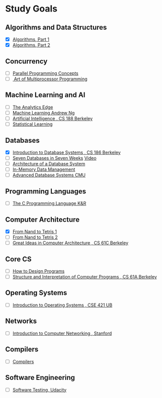 # Study Goals

## Algorithms and Data Structures
- [x] [Algorithms, Part 1](https://www.coursera.org/learn/algorithms-part1)
- [x] [Algorithms, Part 2](https://www.coursera.org/learn/algorithms-part2)

## Concurrency
- [ ] [Parallel Programming Concepts](https://open.hpi.de/courses/parprog2014)
- [ ] [ Art of Multiprocessor Programming](https://www.goodreads.com/book/show/3131525-the-art-of-multiprocessor-programming)

## Machine Learning and AI
- [ ] [The Analytics Edge](https://www.edx.org/course/analytics-edge-mitx-15-071x-3)
- [ ] [Machine Learning Andrew Ng](https://www.coursera.org/learn/machine-learning)
- [ ] [Artificial Intelligence , CS 188 Berkeley](https://courses.edx.org/courses/BerkeleyX/CS188.1x-4/1T2015/info)
- [ ] [Statistical Learning](https://lagunita.stanford.edu/courses/humanitiessciences/statlearning/winter2016/info)

## Databases
- [x] [Introduction to Database Systems , CS 186 Berkeley](https://archive.org/details/UCBerkeley_Course_Computer_Science_186)
- [ ] [Seven Databases in Seven Weeks](https://pragprog.com/book/rwdata/seven-databases-in-seven-weeks) [Video](https://www.youtube.com/playlist?list=PLSE8ODhjZXjY2xvwxuKjZT5qFH0sQga8_)
- [ ] [Architecture of a Database System](http://db.cs.berkeley.edu/papers/fntdb07-architecture.pdf)
- [ ] [In-Memory Data Management](https://open.hpi.de/courses/imdb2017)
- [ ] [Advanced Database Systems CMU](http://15721.courses.cs.cmu.edu/spring2017)

## Programming Languages
- [ ] [The C Programming Language K&R](http://www3.fi.mdp.edu.ar/electronica/catedras/ddcm/files/The_C_Programming_Language_KandR.pdf)

## Computer Architecture
- [x] [From Nand to Tetris 1](https://www.coursera.org/learn/build-a-computer)
- [ ] [From Nand to Tetris 2](https://www.coursera.org/learn/nand2tetris2)
- [ ] [Great Ideas in Computer Architecture , CS 61C Berkeley](https://archive.org/details/ucberkeley-webcast-PL-XXv-cvA_iCl2-D-FS5mk0jFF6cYSJs_)

## Core CS
- [ ] [How to Design Programs](http://www.ccs.neu.edu/home/matthias/HtDP2e/)
- [ ] [Structure and Interpretation of Computer Programs , CS 61A Berkeley](https://archive.org/details/ucberkeley-webcast-PL-XXv-cvA_iBM29DgZsGaQihJp8lLQn3J)

## Operating Systems
- [ ] [Introduction to Operating Systems , CSE 421 UB](https://www.ops-class.org/)

## Networks
- [ ] [Introduction to Computer Networking , Stanford](https://lagunita.stanford.edu/courses/Engineering/Networking-SP/SelfPaced/info)

## Compilers
- [ ] [Compilers](https://lagunita.stanford.edu/courses/Engineering/Compilers/Fall2014/about)

## Software Engineering
- [ ] [Software Testing, Udacity](https://www.udacity.com/course/software-testing--cs258)

